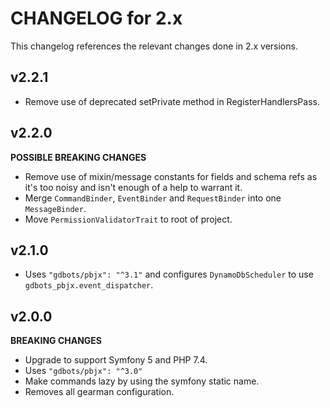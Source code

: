 # CHANGELOG for 2.x
This changelog references the relevant changes done in 2.x versions.


## v2.2.1
* Remove use of deprecated setPrivate method in RegisterHandlersPass.


## v2.2.0
__POSSIBLE BREAKING CHANGES__

* Remove use of mixin/message constants for fields and schema refs as it's too noisy and isn't enough of a help to warrant it.
* Merge `CommandBinder`, `EventBinder` and `RequestBinder` into one `MessageBinder`.
* Move `PermissionValidatorTrait` to root of project.


## v2.1.0
* Uses `"gdbots/pbjx": "^3.1"` and configures `DynamoDbScheduler` to use `gdbots_pbjx.event_dispatcher`.


## v2.0.0
__BREAKING CHANGES__

* Upgrade to support Symfony 5 and PHP 7.4.
* Uses `"gdbots/pbjx": "^3.0"`
* Make commands lazy by using the symfony static name.
* Removes all gearman configuration.
